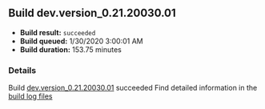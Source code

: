 ## Build dev.version_0.21.20030.01
- **Build result:** `succeeded`
- **Build queued:** 1/30/2020 3:00:01 AM
- **Build duration:** 153.75 minutes
### Details
Build [dev.version_0.21.20030.01](https://winappstudio.visualstudio.com/web/build.aspx?pcguid=a4ef43be-68ce-4195-a619-079b4d9834c2&builduri=vstfs%3a%2f%2f%2fBuild%2fBuild%2f32742) succeeded
Find detailed information in the [build log files]()
